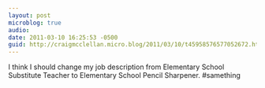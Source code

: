 ```yaml
---
layout: post
microblog: true
audio: 
date: 2011-03-10 16:25:53 -0500
guid: http://craigmcclellan.micro.blog/2011/03/10/t45958576577052672.html
---
```

I think I should change my job description from Elementary School Substitute Teacher to Elementary School Pencil Sharpener. #samething
